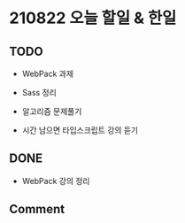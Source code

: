 # 210822 오늘 할일 & 한일

## TODO

- WebPack 과제

- Sass 정리

- 알고리즘 문제풀기

- 시간 남으면 타입스크립트 강의 듣기

## DONE

- WebPack 강의 정리

## Comment